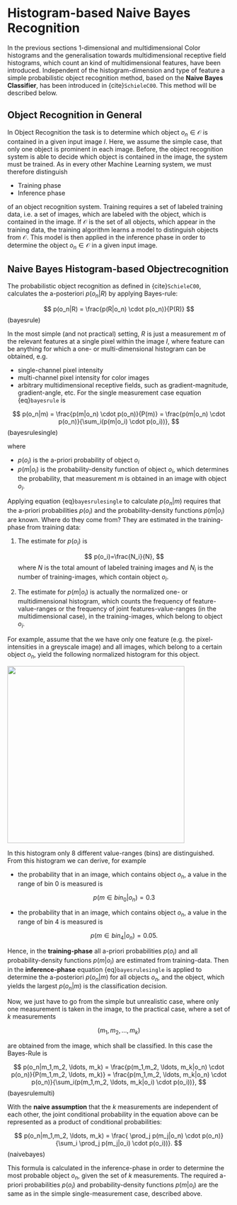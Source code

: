 # Histogram-based Naive Bayes Recognition

In the previous sections 1-dimensional and multidimensional Color histograms and the generalisation towards multidimensional receptive field histograms, which count an kind of multidimensional features, have been introduced. Independent of the histogram-dimension and type of feature a simple probabilistic object recognition method, based on the **Naive Bayes Classifier**, has been introduced in {cite}`SchieleC00`. This method will be described below.

## Object Recognition in General

In Object Recognition the task is to determine which object $o_n \in \mathcal{O}$ is contained in a given input image $I$. Here, we assume the simple case, that only one object is prominent in each image. Before, the object recognition system is able to decide which object is contained in the image, the system must be trained. As in every other Machine Learning system, we must therefore distinguish

- Training phase
- Inference phase

of an object recognition system. Training requires a set of labeled training data, i.e. a set of images, which are labeled with the object, which is contained in the image. If $\mathcal{O}$ is the set of all objects, which appear in the training data, the training algorithm learns a model to distinguish objects from $\mathcal{O}$. This model is then applied in the inference phase in order to determine the object $o_n \in \mathcal{O}$ in a given input image.



## Naive Bayes Histogram-based Objectrecognition

The probabilistic object recognition as defined in {cite}`SchieleC00`, calculates the a-posteriori $p(o_n|R)$ by applying Bayes-rule:

$$
p(o_n|R) = \frac{p(R|o_n) \cdot p(o_n)}{P(R)}
$$ (bayesrule)

In the most simple (and not practical) setting, $R$ is just a measurement $m$ of the relevant features at a single pixel within the image $I$, where feature can be anything for which a one- or multi-dimensional histogram can be obtained, e.g. 

- single-channel pixel intensity
- multi-channel pixel intensity for color images
- arbitrary multidimensional receptive fields, such as gradient-magnitude, gradient-angle, etc. For the single measurement case equation {eq}`bayesrule` is  

$$
p(o_n|m) = \frac{p(m|o_n) \cdot p(o_n)}{P(m)} = \frac{p(m|o_n) \cdot p(o_n)}{\sum_i(p(m|o_i) \cdot p(o_i))},
$$ (bayesrulesingle)

where 

* $p(o_i)$ is the a-priori probability of object $o_i$
* $p(m|o_i)$ is the probability-density function of object $o_i$, which determines the probability, that measurement $m$ is obtained in an image with object $o_i$. 


Applying equation {eq}`bayesrulesingle` to calculate $p(o_n|m)$ requires that the a-priori probabilities $p(o_i)$ and the probability-density functions $p(m|o_i)$ are known. Where do they come from? They are estimated in the training-phase from training data:

1. The estimate for $p(o_i)$ is

    $$
    p(o_i)=\frac{N_i}{N},
    $$
    where $N$ is the total amount of labeled training images and $N_i$ is the number of training-images, which contain object $o_i$.
    
2. The estimate for $p(m|o_i)$ is actually the normalized one- or multidimensional histogram, which counts the frequency of feature-value-ranges or the frequency of joint features-value-ranges (in the multidimensional case), in the training-images, which belong to object $o_i$.

For example, assume that the we have only one feature (e.g. the pixel-intensities in a greyscale image) and all images, which belong to a certain object $o_n$, yield the following normalized histogram for this object. 

<img src="https://maucher.home.hdm-stuttgart.de/Pics/LikelihoodMeasureInObject.png" style="width:400px" align="center">

In this histogram only 8 different value-ranges (bins) are distinguished. From this histogram we can derive, for example
 - the probability that in an image, which contains object $o_n$, a value in the range of bin 0 is measured is 
 
     $$
     p(m \in bin_0|o_n) = 0.3
     $$
     
 - the probability that in an image, which contains object $o_n$, a value in the range of bin 4 is measured is
 
     $$ 
     p(m \in bin_4|o_n) = 0.05.
     $$
     
Hence, in the **training-phase** all a-priori probabilities $p(o_i)$ and all probability-density functions $p(m|o_i)$ are estimated from training-data. Then in the **inference-phase** equation {eq}`bayesrulesingle` is applied to determine the a-posteriori $p(o_n|m)$ for all objects $o_n$, and the object, which yields the largest $p(o_n|m)$ is the classification decision.


Now, we just have to go from the simple but unrealistic case, where only one measurement is taken in the image, to the practical case, where a set of $k$ measurements

$$
(m_1,m_2, \ldots, m_k)
$$

are obtained from the image, which shall be classified. In this case the Bayes-Rule is 

$$
p(o_n|m_1,m_2, \ldots, m_k) = \frac{p(m_1,m_2, \ldots, m_k|o_n) \cdot p(o_n)}{P(m_1,m_2, \ldots, m_k)} = \frac{p(m_1,m_2, \ldots, m_k|o_n) \cdot p(o_n)}{\sum_i(p(m_1,m_2, \ldots, m_k|o_i) \cdot p(o_i))},
$$ (bayesrulemulti)

With the **naive assumption** that the $k$ measurements are independent of each other, the joint conditional probability in the equation above can be represented as a product of conditional probabilities:

$$
p(o_n|m_1,m_2, \ldots, m_k) = \frac{ \prod_j p(m_j|o_n) \cdot p(o_n)}{\sum_i \prod_j p(m_j|o_i) \cdot p(o_i))}.
$$ (naivebayes)

This formula is calculated in the inference-phase in order to determine the most probable object $o_n$, given the set of $k$ measurements. The required a-priori probabilities $p(o_i)$ and probability-density functions $p(m|o_i)$ are the same as in the simple single-measurement case, described above.
     